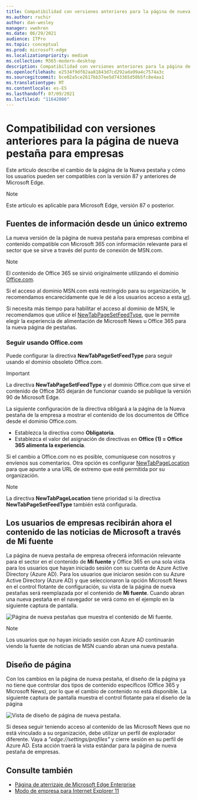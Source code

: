 ```yaml
---
title: Compatibilidad con versiones anteriores para la página de nueva pestaña para empresas
ms.author: ruchir
author: dan-wesley
manager: vwehren
ms.date: 06/29/2021
audience: ITPro
ms.topic: conceptual
ms.prod: microsoft-edge
ms.localizationpriority: medium
ms.collection: M365-modern-desktop
description: Compatibilidad con versiones anteriores para la página de nueva pestaña para empresas
ms.openlocfilehash: e2534f9df82aa81843d7cd292ada99a4c7574a3c
ms.sourcegitcommit: bce02a5ce2617bb37ee5d743365d50b5fc8e4aa1
ms.translationtype: MT
ms.contentlocale: es-ES
ms.lasthandoff: 07/09/2021
ms.locfileid: "11642086"
---
```

# <a name="backwards-compatibility-for-the-enterprise-new-tab-page"></a>Compatibilidad con versiones anteriores para la página de nueva pestaña para empresas

Este artículo describe el cambio de la página de la Nueva pestaña y cómo los usuarios pueden ser compatibles con la versión 87 y anteriores de Microsoft Edge.

> [!NOTE]
> Este artículo es aplicable para Microsoft Edge, versión 87 o posterior.

## <a name="information-feeds-from-single-endpoint"></a>Fuentes de información desde un único extremo

La nueva versión de la página de nueva pestaña para empresas combina el contenido compatible con Microsoft 365 con información relevante para el sector que se sirve a través del punto de conexión de MSN.com.

> [!NOTE]
> El contenido de Office 365 se sirvió originalmente utilizando el dominio [Office.com](https://www.office.com).

Si el acceso al dominio MSN.com está restringido para su organización, le recomendamos encarecidamente que le dé a los usuarios acceso a esta [url](https://ntp.msn.com).

Si necesita más tiempo para habilitar el acceso al dominio de MSN, le recomendamos que utilice el [NewTabPageSetFeedType](./microsoft-edge-policies.md#newtabpagesetfeedtype), que le permite elegir la experiencia de alimentación de Microsoft News u Office 365 para la nueva página de pestañas.

### <a name="keep-using-officecom"></a>Seguir usando Office.com

 Puede configurar la directiva **NewTabPageSetFeedType** para seguir usando el dominio obsoleto Office.com.

> [!IMPORTANT]
> La directiva **NewTabPageSetFeedType** y el dominio Office.com que sirve el contenido de Office 365 dejarán de funcionar cuando se publique la versión 90 de Microsoft Edge.

La siguiente configuración de la directiva obligará a la página de la Nueva pestaña de la empresa a mostrar el contenido de los documentos de Office desde el dominio Office.com.

- Establezca la directiva como **Obligatoria**.
- Establezca el valor del asignación de directivas en **Office (1) = Office 365 alimenta la experiencia**.

Si el cambio a Office.com no es posible, comuníquese con nosotros y envíenos sus comentarios. Otra opción es configurar [NewTabPageLocation](./microsoft-edge-policies.md#newtabpagelocation) para que apunte a una URL de extremo que esté permitida por su organización.

> [!NOTE]
> La directiva **NewTabPageLocation** tiene prioridad si la directiva **NewTabPageSetFeedType** también está configurada.

## <a name="enterprise-users-will-now-get-microsoft-news-content-via-my-feed"></a>Los usuarios de empresas recibirán ahora el contenido de las noticias de Microsoft a través de Mi fuente

La página de nueva pestaña de empresa ofrecerá información relevante para el sector en el contenido de **Mi fuente** y Office 365 en una sola vista para los usuarios que hayan iniciado sesión con su cuenta de Azure Active Directory (Azure AD). Para los usuarios que iniciaron sesión con su Azure Active Directory (Azure AD) y que seleccionaron la opción Microsoft News en el control flotante de configuración, su vista de la página de nueva pestañas será reemplazada por el contenido de **Mi fuente**. Cuando abran una nueva pestaña en el navegador se verá como en el ejemplo en la siguiente captura de pantalla.

![Página de nueva pestañas que muestra el contenido de Mi fuente.](media/microsoft-edge-ntp-backward-compatibility/microsoft-edge-ntp-myfeed-view.png)

> [!NOTE]
> Los usuarios que no hayan iniciado sesión con Azure AD continuarán viendo la fuente de noticias de MSN cuando abran una nueva pestaña.

## <a name="page-layout"></a>Diseño de página

Con los cambios en la página de nueva pestaña, el diseño de la página ya no tiene que controlar dos tipos de contenido específicos (Office 365 y Microsoft News), por lo que el cambio de contenido no está disponible. La siguiente captura de pantalla muestra el control flotante para el diseño de la página

![Vista de diseño de página de nueva pestaña.](media/microsoft-edge-ntp-backward-compatibility/microsoft-edge-ntp-page-layout.png)

Si desea seguir teniendo acceso al contenido de las Microsoft News que no está vinculado a su organización, debe utilizar un perfil de explorador diferente. Vaya a *"edge://settings/profiles"* y cierre sesión en su perfil de Azure AD. Esta acción traerá la vista estándar para la página de nueva pestaña de empresas. 

## <a name="see-also"></a>Consulte también

- [Página de aterrizaje de Microsoft Edge Enterprise](https://aka.ms/EdgeEnterprise)
- [Modo de empresa para Internet Explorer 11](/internet-explorer/ie11-deploy-guide/enterprise-mode-overview-for-ie11)